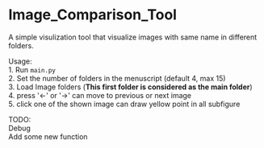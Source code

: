 # Image_Comparison_Tool
A simple visulization tool that visualize images with same name in different folders.

Usage:    
        1. Run `main.py`     
        2. Set the number of folders in the menuscript (default 4, max 15)   
        3. Load Image folders (**This first folder is considered as the main folder**)  
        4. press '←' or '→' can move to previous or next image  
        5. click one of the shown image can draw yellow point in all subfigure
        
TODO:   
    Debug   
    Add some new function
      
